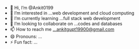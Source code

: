 - 👋 Hi, I’m @Ankit0199
- 👀 I’m interested in ...web development and cloud computing
- 🌱 I’m currently learning ...full stack web development
- 💞️ I’m looking to collaborate on ...codes and databases
- 📫 How to reach me ...ankitgupt19900@gmail.com
- 😄 Pronouns: ...
- ⚡ Fun fact: ...

<!---
Ankit0199/Ankit0199 is a ✨ special ✨ repository because its `README.md` (this file) appears on your GitHub profile.
You can click the Preview link to take a look at your changes.
--->
